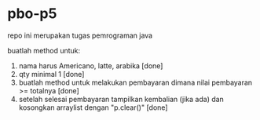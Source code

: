 # pbo-p5
repo ini merupakan tugas pemrograman java

buatlah method untuk:
1. nama harus  Americano, latte, arabika [done]
2. qty minimal 1 [done]
3. buatlah method untuk melakukan pembayaran dimana nilai pembayaran >= totalnya [done]
4. setelah selesai pembayaran tampilkan kembalian (jika ada) dan kosongkan arraylist dengan "p.clear()" [done]